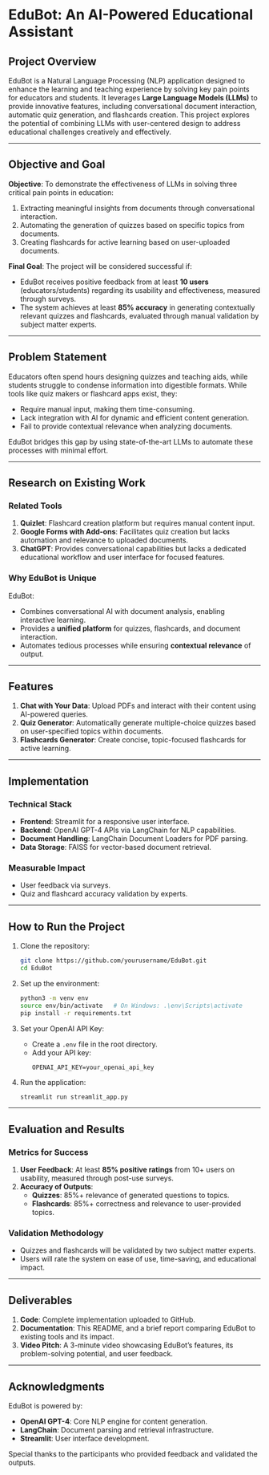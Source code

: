 # EduBot: An AI-Powered Educational Assistant

## Project Overview

EduBot is a Natural Language Processing (NLP) application designed to enhance the learning and teaching experience by solving key pain points for educators and students. It leverages **Large Language Models (LLMs)** to provide innovative features, including conversational document interaction, automatic quiz generation, and flashcards creation. This project explores the potential of combining LLMs with user-centered design to address educational challenges creatively and effectively.

---

## Objective and Goal

**Objective**: To demonstrate the effectiveness of LLMs in solving three critical pain points in education:
1. Extracting meaningful insights from documents through conversational interaction.
2. Automating the generation of quizzes based on specific topics from documents.
3. Creating flashcards for active learning based on user-uploaded documents.

**Final Goal**: The project will be considered successful if:
- EduBot receives positive feedback from at least **10 users** (educators/students) regarding its usability and effectiveness, measured through surveys.
- The system achieves at least **85% accuracy** in generating contextually relevant quizzes and flashcards, evaluated through manual validation by subject matter experts.

---

## Problem Statement

Educators often spend hours designing quizzes and teaching aids, while students struggle to condense information into digestible formats. While tools like quiz makers or flashcard apps exist, they:
- Require manual input, making them time-consuming.
- Lack integration with AI for dynamic and efficient content generation.
- Fail to provide contextual relevance when analyzing documents.

EduBot bridges this gap by using state-of-the-art LLMs to automate these processes with minimal effort.

---

## Research on Existing Work

### Related Tools
1. **Quizlet**: Flashcard creation platform but requires manual content input.
2. **Google Forms with Add-ons**: Facilitates quiz creation but lacks automation and relevance to uploaded documents.
3. **ChatGPT**: Provides conversational capabilities but lacks a dedicated educational workflow and user interface for focused features.

### Why EduBot is Unique
EduBot:
- Combines conversational AI with document analysis, enabling interactive learning.
- Provides a **unified platform** for quizzes, flashcards, and document interaction.
- Automates tedious processes while ensuring **contextual relevance** of output.

---

## Features

1. **Chat with Your Data**: Upload PDFs and interact with their content using AI-powered queries.
2. **Quiz Generator**: Automatically generate multiple-choice quizzes based on user-specified topics within documents.
3. **Flashcards Generator**: Create concise, topic-focused flashcards for active learning.

---

## Implementation

### Technical Stack
- **Frontend**: Streamlit for a responsive user interface.
- **Backend**: OpenAI GPT-4 APIs via LangChain for NLP capabilities.
- **Document Handling**: LangChain Document Loaders for PDF parsing.
- **Data Storage**: FAISS for vector-based document retrieval.

### Measurable Impact
- User feedback via surveys.
- Quiz and flashcard accuracy validation by experts.

---

## How to Run the Project

1. Clone the repository:
   ```bash
   git clone https://github.com/yourusername/EduBot.git
   cd EduBot
   ```

2. Set up the environment:
   ```bash
   python3 -m venv env
   source env/bin/activate   # On Windows: .\env\Scripts\activate
   pip install -r requirements.txt
   ```

3. Set your OpenAI API Key:
   - Create a `.env` file in the root directory.
   - Add your API key:
     ```
     OPENAI_API_KEY=your_openai_api_key
     ```

4. Run the application:
   ```bash
   streamlit run streamlit_app.py
   ```

---

## Evaluation and Results

### Metrics for Success
1. **User Feedback**: At least **85% positive ratings** from 10+ users on usability, measured through post-use surveys.
2. **Accuracy of Outputs**:
   - **Quizzes**: 85%+ relevance of generated questions to topics.
   - **Flashcards**: 85%+ correctness and relevance to user-provided topics.

### Validation Methodology
- Quizzes and flashcards will be validated by two subject matter experts.
- Users will rate the system on ease of use, time-saving, and educational impact.

---

## Deliverables

1. **Code**: Complete implementation uploaded to GitHub.
2. **Documentation**: This README, and a brief report comparing EduBot to existing tools and its impact.
3. **Video Pitch**: A 3-minute video showcasing EduBot’s features, its problem-solving potential, and user feedback.

---

## Acknowledgments

EduBot is powered by:
- **OpenAI GPT-4**: Core NLP engine for content generation.
- **LangChain**: Document parsing and retrieval infrastructure.
- **Streamlit**: User interface development.

Special thanks to the participants who provided feedback and validated the outputs.

